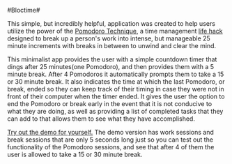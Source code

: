 #Bloctime#

This simple, but incredibly helpful, application was created to help users utilize the power of the [Pomodoro Technique](https://francescocirillo.com/pages/pomodoro-technique), a time management [life hack](https://en.wikipedia.org/wiki/Life_hack) designed to break up a person's work into intense, but manageable 25 minute increments with breaks in between to unwind and clear the mind.

This minimalist app provides the user with a simple countdown timer that dings after 25 minutes(one Pomodoro), and then provides them with a 5 minute break.  After 4 Pomodoros it automatically prompts them to take a 15 or 30 minute break.  It also indicates the time at which the last Pomodoro, or break, ended so they can keep track of their timing in case they were not in front of their computer when the timer ended.  It gives the user the option to end the Pomodoro or break early in the event that it is not conducive to what they are doing, as well as providing a list of completed tasks that they can add to that allows them to see what they have accomplished.

[Try out the demo for yourself.](https://conkytom-pomodoro.herokuapp.com/)  The demo version has work sessions and break sessions that are only 5 seconds long just so you can test out the functionality of the Pomodoro sessions, and see that after 4 of them the user is allowed to take a 15 or 30 minute break.

